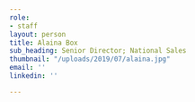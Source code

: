 ```yaml
---
role:
- staff
layout: person
title: Alaina Box
sub_heading: Senior Director; National Sales
thumbnail: "/uploads/2019/07/alaina.jpg"
email: ''
linkedin: ''

---
```

